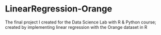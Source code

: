 # LinearRegression-Orange
The final project I created for the Data Science Lab with R &amp; Python course; created by implementing linear regression with the Orange dataset in R
